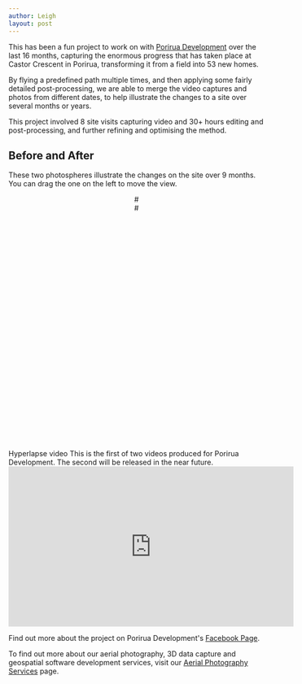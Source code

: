 ```yaml
---
author: Leigh
layout: post
---
```


This has been a fun project to work on with [Porirua Development][porirua-development] over the last 16 months, capturing the enormous progress that has taken place at Castor Crescent in Porirua, transforming it from a field into 53 new homes.

By flying a predefined path multiple times, and then applying some fairly detailed post-processing, we are able to merge the video captures and photos from different dates, to help illustrate the changes to a site over several months or years.

This project involved 8 site visits capturing video and 30+ hours editing and post-processing, and further refining and optimising the method.


[porirua-development]: https://poriruadevelopment.co.nz/

## Before and After
These two photospheres illustrate the changes on the site over 9 months. You can drag the one on the left to move the view.

<div class="row">
  <div id="viewerBefore"></div>
  <div id="viewerAfter"></div>

  <style>
    #viewerBefore {
      width: 49%;
      height: 500px;
      float:left;
    }
    #viewerAfter {
      width: 49%;
      height: 500px;
      float:right;
    }
  </style>

  <script>

    var viewerBefore = new PhotoSphereViewer({
      container: 'viewerBefore',
      panorama: '{{ site.baseurl }}/img/DJI_0986.JPG',
      time_anim: 1500,
      default_long: -0.15,
      default_lat: -0.9,
      caption: 'October 2019.',
      navbar: false,
      mousewheel: true,
      anim_speed: '0.5rpm'
    });

    var viewerAfter = new PhotoSphereViewer({
      container: 'viewerAfter',
      panorama: '{{ site.baseurl }}/img/DJI_0402.JPG',
      time_anim: false,
      default_long: -0.28,
      default_lat: -0.9,
      caption: 'July 2020',
      navbar: false,
      mousewheel: false,
      mousemove: false,
    });

    viewerBefore.on('position-updated', (e, position) => {
      viewerAfter.rotate(
      {
        latitude: position.args[0].latitude,// - 0.03,
        longitude: position.args[0].longitude - 0.13
      });
    });

    viewerBefore.on('zoom-updated', (e, zoomLevel) => {
      viewerAfter.zoom(zoomLevel.args[0]);
    });

  </script>
</div>
## Hyperlapse video
This is the first of two videos produced for Porirua Development. The second will be released in the near future.

<div class="row">
  <iframe width="560" height="315" src="https://www.youtube.com/embed/ZAoD7ShRC7s?controls=0" frameborder="0" allow="accelerometer; autoplay; encrypted-media; gyroscope; picture-in-picture" allowfullscreen></iframe>
</div>

Find out more about the project on Porirua Development's <a href="https://www.facebook.com/PoriruaDevelopment/" target="_blank">Facebook Page</a>.

To find out more about our aerial photography, 3D data capture and geospatial software development services, visit our <a href="{{ site.baseurl }}/aerial-photography">Aerial Photography Services</a> page.
